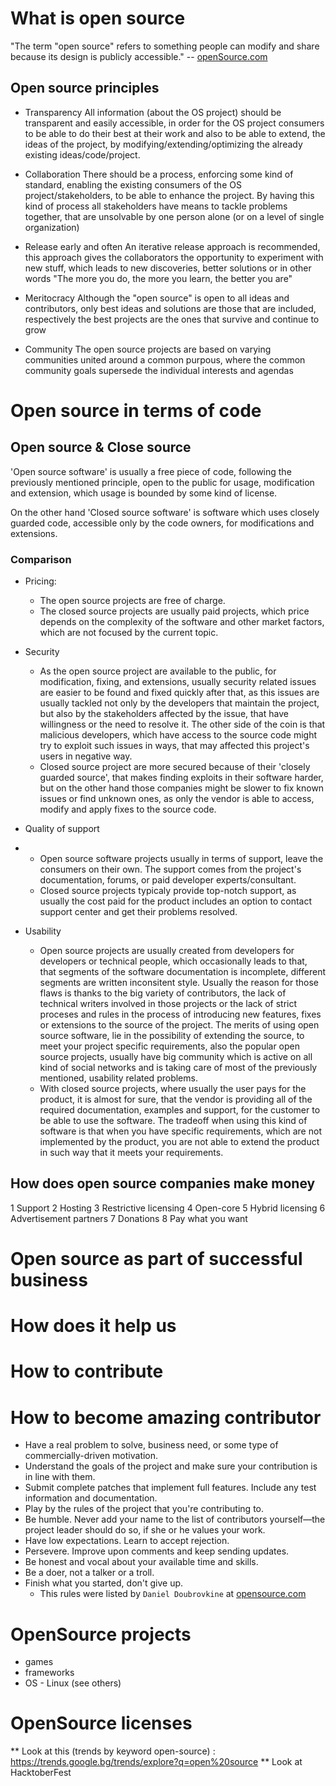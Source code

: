# What is open source

"The term "open source" refers to something people can modify and share because its design is publicly accessible."
 -- [openSource.com][1]

## Open source principles
 * Transparency
    All information (about the OS project) should be transparent and easily accessible, in order for the OS project consumers to be able to do their best at their work and also to be able to extend, the ideas of the project, by modifying/extending/optimizing the already existing ideas/code/project.

 * Collaboration
    There should be a process, enforcing some kind of standard, enabling the existing consumers of the OS project/stakeholders, to be able to enhance the project. By having this kind of process all stakeholders have means to tackle problems together, that are unsolvable by one person alone (or on a level of single organization)

 * Release early and often
    An iterative release approach is recommended, this approach gives the collaborators the opportunity to experiment with new stuff, which leads to new discoveries, better solutions or in other words "The more you do, the more you learn, the better you are"

 * Meritocracy
    Although the "open source" is open to all ideas and contributors, only best ideas and solutions are those that are included, respectively the best projects are the ones that survive and continue to grow

 * Community
    The open source projects are based on varying communities united around a common purpous, where the common community goals supersede the individual interests and agendas

# Open source in terms of code

## Open source & Close source

'Open source software' is usually a free piece of code, following the previously mentioned principle, open to the public for usage, modification and extension, which usage is bounded by some kind of license.

On the other hand  'Closed source software' is software which uses closely guarded code, accessible only by the code owners, for modifications and extensions.

### Comparison
* Pricing:
     * The open source projects are free of charge.
     * The closed source projects are usually paid projects, which price depends on the complexity of the software and other market factors, which are not focused by the current topic.
* Security
  
  * As the open source project are available to the public, for modification, fixing, and extensions, usually security related issues are easier to be found and fixed quickly after that, as this issues are usually tackled not only by the developers that maintain the project, but also by the stakeholders affected by the issue, that have willingness or the need to resolve it. The other side of the coin is that malicious developers, which have access to the source code might try to exploit such issues in ways, that may affected this project's users in negative way.
  * Closed source project are more secured because of their 'closely guarded source', that makes finding exploits in their software harder, but on the other hand those companies might be slower to fix known issues or find unknown ones, as only the vendor is able to access, modify and apply fixes to the source code.

* Quality of support
* 
    * Open source software projects usually in terms of support, leave the consumers on their own. The support comes from the project's documentation, forums, or paid developer experts/consultant.
    * Closed source projects typicaly provide top-notch support, as usually the cost paid for the product includes an option to contact support center and get their problems resolved.

* Usability
 
    * Open source projects are usually created from developers for developers or technical people, which occasionally leads to that, that segments of the software documentation is incomplete, different segments are written inconsitent style. Usually the reason for those flaws is thanks to the big variety of contributors, the lack of technical writers involved in those projects or the lack of strict proceses and rules in the process of introducing new features, fixes or extensions to the source of the project. The merits of using open source software, lie in the possibility of extending the source, to meet your project specific requirements,  also the popular open source projects, usually have big community which is active on all kind of social networks and is taking care of most of the previously mentioned, usability related problems.
    * With closed source projects, where usually the user pays for the product, it is almost for sure, that the vendor is providing all of the required documentation, examples and support, for the customer to be able to use the software. The tradeoff when using this kind of software is that when you have specific requirements, which are not implemented by the product, you are not able to extend the product in such way that it meets your requirements. 

## How does open source companies make money

1 Support
2 Hosting
3 Restrictive licensing
4 Open-core
5 Hybrid licensing
6 Advertisement partners 
7 Donations
8 Pay what you want

# Open source as part of successful business

# How does it help us

# How to contribute

# How to become amazing contributor 
 * Have a real problem to solve, business need, or some type of commercially-driven motivation.
 * Understand the goals of the project and make sure your contribution is in line with them.
 * Submit complete patches that implement full features. Include any test information and documentation.
 * Play by the rules of the project that you're contributing to.
 * Be humble. Never add your name to the list of contributors yourself—the project leader should do so, if she or he values your work.
 * Have low expectations. Learn to accept rejection.
 * Persevere. Improve upon comments and keep sending updates.
 * Be honest and vocal about your available time and skills.
 * Be a doer, not a talker or a troll.
 * Finish what you started, don't give up.
    - This rules were listed by `Daniel Doubrovkine` at [opensource.com][2]
  
# OpenSource projects
 * games
 * frameworks
 * OS - Linux (see others)
# OpenSource licenses


** Look at this (trends by keyword open-source) : https://trends.google.bg/trends/explore?q=open%20source
** Look at HacktoberFest


[1]:opensource.com
[2]:https://opensource.com/life/11/3/how-become-amazing-contributor-open-source-project

<!-- How does open source company make money -->
[77]:https://blog.timescale.com/how-open-source-software-makes-money-time-series-database-f3e4be409467/
<!-- List of open source companies with revenue of $100M+ -->
[88]:https://docs.google.com/spreadsheets/d/17nKMpi_Dh5slCqzLSFBoWMxNvWiwt2R-t4e_l7LPLhU/edit#gid=0
[99]:https://api2cart.com/business/5-differences-between-open-source-and-closed-source-software/